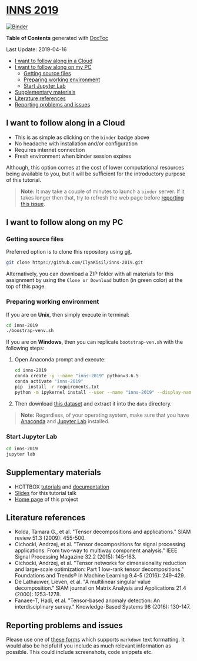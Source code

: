 # [INNS 2019](https://innsbddl2019.org/tutorial/)

[![Binder](https://mybinder.org/badge_logo.svg)](https://mybinder.org/v2/gh/IlyaKisil/inns-2019/master?urlpath=lab/tree/notebooks/0_Table_of_contents.ipynb)

<!-- START doctoc generated TOC please keep comment here to allow auto update -->
<!-- DON'T EDIT THIS SECTION, INSTEAD RE-RUN doctoc TO UPDATE -->
**Table of Contents** generated with [DocToc](https://github.com/thlorenz/doctoc) 

Last Update: 2019-04-16

- [I want to follow along in a Cloud](#i-want-to-follow-along-in-a-cloud)
- [I want to follow along on my PC](#i-want-to-follow-along-on-my-pc)
  - [Getting source files](#getting-source-files)
  - [Preparing working environment](#preparing-working-environment)
  - [Start Jupyter Lab](#start-jupyter-lab)
- [Supplementary materials](#supplementary-materials)
- [Literature references](#literature-references)
- [Reporting problems and issues](#reporting-problems-and-issues)

<!-- END doctoc generated TOC please keep comment here to allow auto update -->


## I want to follow along in a Cloud

-   This is as simple as clicking on the `binder` badge above
-   No headache with installation and/or configuration
-   Requires internet connection
-   Fresh environment when binder session expires

Although, this option comes at the cost of lower computational resources being available to you, but it will be sufficient for the introductory purpose of this tutorial.

> **Note:** It may take a couple of minutes to launch a `binder` server. If it takes longer then that, try to refresh the web page before [reporting this issue](#reporting-problems-and-issues).

    
## I want to follow along on my PC

###  Getting source files

Preferred option is to clone this repository using [git](https://git-scm.com/downloads).
```bash
git clone https://github.com/IlyaKisil/inns-2019.git
```

Alternatively, you can download a ZIP folder with all materials for this assignment by using the `Clone or Download` button (in green color) at the top of this page.

###  Preparing working environment

If you are on **Unix**, then simply execute in terminal:

```bash
cd inns-2019
./boostrap-venv.sh
```

If you are on **Windows**, then you can replicate `bootstrap-ven.sh` with the following steps:
1.  Open Anaconda prompt and execute:

    ```bash        
    cd inns-2019
    conda create -y --name "inns-2019" python=3.6.5
    conda activate "inns-2019"
    pip  install -r requirements.txt    
    python -m ipykernel install --user --name "inns-2019" --display-name "inns-2019"
    ```
    
1. Then download [this dataset](http://www.commsp.ee.ic.ac.uk/~csp-mandic/html/projects/inns_2019/data/ETH80.zip) and extract it into the `data` directory.


 > **Note:** Regardless, of your operating system, make sure that you have [Anaconda](https://www.anaconda.com/download/) and [Jupyter Lab](https://github.com/jupyterlab/jupyterlab#installation) installed.


### Start Jupyter Lab
```bash
cd inns-2019
jupyter lab
```

## Supplementary materials
-   HOTTBOX [tutorials](https://github.com/hottbox/hottbox-tutorials) and [documentation](https://hottbox.github.io)
-   [Slides](http://www.commsp.ee.ic.ac.uk/~csp-mandic/html/projects/inns_2019/data/2019-04-18_INNS_presentation.pdf) for this tutorial talk
-   [Home page](http://www.commsp.ee.ic.ac.uk/~csp-mandic/html/projects/inns_2019/) of this project


## Literature references
-   Kolda, Tamara G., et al. "Tensor decompositions and applications." SIAM review 51.3 (2009): 455-500.
-   Cichocki, Andrzej, et al. "Tensor decompositions for signal processing applications: From two-way to multiway component analysis." IEEE Signal Processing Magazine 32.2 (2015): 145-163.
-   Cichocki, Andrzej, et al. "Tensor networks for dimensionality reduction and large-scale optimization: Part 1 low-rank tensor decompositions." Foundations and Trends® in Machine Learning 9.4-5 (2016): 249-429.
-   De Lathauwer, Lieven, et al. "A multilinear singular value decomposition." SIAM journal on Matrix Analysis and Applications 21.4 (2000): 1253-1278.
-   Fanaee-T, Hadi, et al. "Tensor-based anomaly detection: An interdisciplinary survey." Knowledge-Based Systems 98 (2016): 130-147.


## Reporting problems and issues

Please use one of [these forms](https://github.com/IlyaKisil/inns-2019/issues/new/choose) which supports `markdown` text formatting. It would also be helpful if you include as much relevant information as possible. This could include screenshots, code snippets etc.